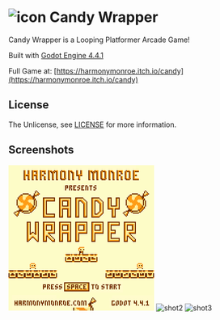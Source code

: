 # ![icon](image/icon/48.png) Candy Wrapper

Candy Wrapper is a Looping Platformer Arcade Game!

Built with [Godot Engine 4.4.1](https://godotengine.org)

Full Game at: [https://harmonymonroe.itch.io/candy](https://harmonymonroe.itch.io/candy)

## License
The Unlicense, see [LICENSE](LICENSE) for more information.

## Screenshots
![shot1](Image/thumb/1.png)
![shot2](Image/thumb/2.png)
![shot3](Image/thumb/3.png)
